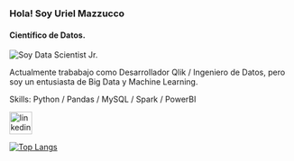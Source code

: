 ### Hola! Soy Uriel Mazzucco
#### Científico de Datos.
![Soy Data Scientist Jr.](https://thumbs.dreamstime.com/b/big-data-science-analysis-business-technology-concept-virtual-screen-big-data-science-analysis-business-technology-concept-145015243.jpg)

Actualmente trababajo como Desarrollador Qlik / Ingeniero de Datos, pero soy un entusiasta de Big Data y Machine Learning.

Skills: Python / Pandas / MySQL / Spark / PowerBI



[<img src='https://cdn.jsdelivr.net/npm/simple-icons@3.0.1/icons/linkedin.svg' alt='linkedin' height='40'>](https://www.linkedin.com/in/uriel-mazzucco-887459237/)  

[![Top Langs](https://github-readme-stats.vercel.app/api/top-langs/?username=UMazzucco)](https://github.com/anuraghazra/github-readme-stats)

